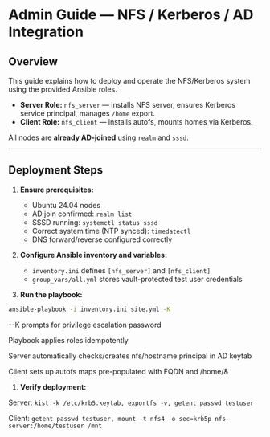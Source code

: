 # Admin Guide — NFS / Kerberos / AD Integration

## Overview

This guide explains how to deploy and operate the NFS/Kerberos system using the provided Ansible roles.

- **Server Role:** `nfs_server` — installs NFS server, ensures Kerberos service principal, manages `/home` export.
- **Client Role:** `nfs_client` — installs autofs, mounts homes via Kerberos.

All nodes are **already AD-joined** using `realm` and `sssd`.

---

## Deployment Steps

1. **Ensure prerequisites:**

   - Ubuntu 24.04 nodes
   - AD join confirmed: `realm list`
   - SSSD running: `systemctl status sssd`
   - Correct system time (NTP synced): `timedatectl`
   - DNS forward/reverse configured correctly

2. **Configure Ansible inventory and variables:**

   - `inventory.ini` defines `[nfs_server]` and `[nfs_client]`
   - `group_vars/all.yml` stores vault-protected test user credentials

3. **Run the playbook:**

```bash
ansible-playbook -i inventory.ini site.yml -K
```

   --K prompts for privilege escalation password

Playbook applies roles idempotently

Server automatically checks/creates nfs/hostname principal in AD keytab

Client sets up autofs maps pre-populated with FQDN and /home/&

1. **Verify deployment:**

Server: ```kist -k /etc/krb5.keytab, exportfs -v, getent passwd testuser```

Client: ```getent passwd testuser, mount -t nfs4 -o sec=krb5p nfs-server:/home/testuser /mnt```
